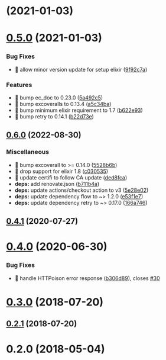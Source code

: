#  (2021-01-03)



# [0.5.0](https://github.com/shufo/fcmex/compare/0.4.1...0.5.0) (2021-01-03)


### Bug Fixes

* 🐛 allow minor version update for setup elixir ([9f92c7a](https://github.com/shufo/fcmex/commit/9f92c7a34667c8b38fc2415c2cf266893e462e51))


### Features

* 🎸 bump ec_doc to 0.23.0 ([5a492c5](https://github.com/shufo/fcmex/commit/5a492c583b353881ec2409117bcdce8b98b6713b))
* 🎸 bump excoveralls to 0.13.4 ([a5c34ba](https://github.com/shufo/fcmex/commit/a5c34ba9fb359bd8b299a66a2fecd2121ba32404))
* 🎸 bump minimum elixir requirement to 1.7 ([b622e93](https://github.com/shufo/fcmex/commit/b622e93cd7be660cd039a2f8a2a819c2881ece86))
* 🎸 bump retry to 0.14.1 ([b22d73e](https://github.com/shufo/fcmex/commit/b22d73edf31464b50a7079a7edd338a551715eb7))



## [0.6.0](https://github.com/shufo/fcmex/compare/0.5.0...v0.6.0) (2022-08-30)


### Miscellaneous

* 🤖 bump excoverall to >= 0.14.0 ([5528b6b](https://github.com/shufo/fcmex/commit/5528b6ba7fc496a9acabf34b412d15c90d7e8f1a))
* 🤖 drop support for elixir 1.8 ([c030535](https://github.com/shufo/fcmex/commit/c030535b29e6297e2b0efca58d97cdcd82c43258))
* 🤖 update certifi to follow CA update ([ded8fca](https://github.com/shufo/fcmex/commit/ded8fca025fc6bf03e287d1a4b0985738d1b538d))
* **deps:** add renovate.json ([b711b4a](https://github.com/shufo/fcmex/commit/b711b4a340d6e02c596ec7c05a95aad82dfe4a8c))
* **deps:** update actions/checkout action to v3 ([5e28e02](https://github.com/shufo/fcmex/commit/5e28e0224f4d4cc19cc28444422f474647247a52))
* **deps:** update dependency flow to ~> 1.2.0 ([e53f1e7](https://github.com/shufo/fcmex/commit/e53f1e7538ace27a15c3f1b765f096686656a733))
* **deps:** update dependency retry to ~> 0.17.0 ([166a746](https://github.com/shufo/fcmex/commit/166a746ca06bd27b317afda133148a9e525709ef))

## [0.4.1](https://github.com/shufo/fcmex/compare/0.4.0...0.4.1) (2020-07-27)



# [0.4.0](https://github.com/shufo/fcmex/compare/0.3.0...0.4.0) (2020-06-30)


### Bug Fixes

* 🐛 handle HTTPoison error response ([b306d89](https://github.com/shufo/fcmex/commit/b306d89778dd98fc16bdc08bf43b1a5d36a748a9)), closes [#30](https://github.com/shufo/fcmex/issues/30)



# [0.3.0](https://github.com/shufo/fcmex/compare/0.2.1...0.3.0) (2018-07-20)



## [0.2.1](https://github.com/shufo/fcmex/compare/0.2.0...0.2.1) (2018-07-20)



# 0.2.0 (2018-05-04)
